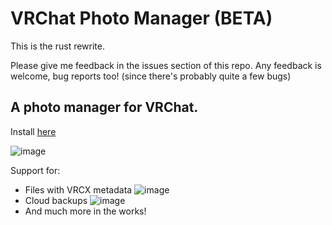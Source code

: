 # VRChat Photo Manager (BETA)

This is the rust rewrite.

Please give me feedback in the issues section of this repo. Any feedback is welcome, bug reports too! (since there's probably quite a few bugs)

## A photo manager for VRChat.

Install [here](https://cdn.phaz.uk/vrcpm/vrcpm-installer.exe)

![image](https://github.com/phaze-the-dumb/VRChat-Photo-Manager-Rust/assets/57566773/c573e27f-52e6-4608-a8ea-a8a83336fbb9)

Support for:
- Files with VRCX metadata ![image](https://github.com/phaze-the-dumb/VRChat-Photo-Manager-Rust/assets/57566773/06f44b67-083f-487e-b8b4-84c87d07604f)
- Cloud backups ![image](https://github.com/phaze-the-dumb/VRChat-Photo-Manager-Rust/assets/57566773/db703c66-09cc-4120-9ba6-81fe3ef8c87d)
- And much more in the works!
